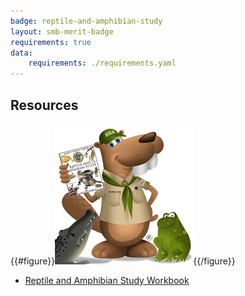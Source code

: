```yaml
---
badge: reptile-and-amphibian-study
layout: smb-merit-badge
requirements: true
data:
    requirements: ./requirements.yaml
---
```


## Resources

{{#figure}}<img src="reptile-and-amphibian-study-bucky.jpg" class="W(100%)" />{{/figure}}
* [Reptile and Amphibian Study Workbook](reptile-and-amphibian-study-workbook.pdf)
